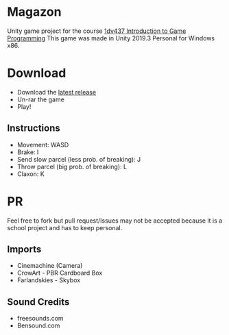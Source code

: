 # Magazon
Unity game project for the course [1dv437 Introduction to Game Programming](https://kursplan.lnu.se/kursplaner/syllabus-1DV437-2.pdf)
This game was made in Unity 2019.3 Personal for Windows x86. 

# Download
- Download the [latest release](https://github.com/LenaTevar/Magazon/releases)
- Un-rar  the game
- Play!

## Instructions
- Movement: WASD
- Brake: I
- Send slow parcel (less prob. of breaking): J
- Throw parcel (big prob. of breaking): L
- Claxon: K 

# PR
Feel free to fork but pull request/Issues may not be accepted because it is a school project and has to keep personal. 

## Imports
- Cinemachine (Camera)
- CrowArt - PBR Cardboard Box
- Farlandskies - Skybox

## Sound Credits
- freesounds.com 
- Bensound.com 
